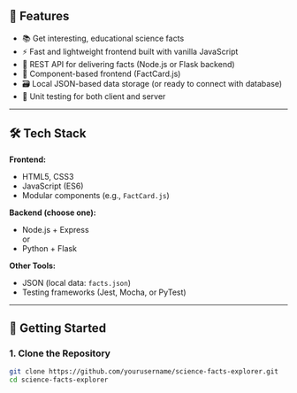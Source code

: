 ## 🌟 Features

- 📚 Get interesting, educational science facts
- ⚡ Fast and lightweight frontend built with vanilla JavaScript
- 📡 REST API for delivering facts (Node.js or Flask backend)
- 🧩 Component-based frontend (FactCard.js)
- 🗃️ Local JSON-based data storage (or ready to connect with database)
- 🧪 Unit testing for both client and server

---

## 🛠️ Tech Stack

**Frontend:**
- HTML5, CSS3
- JavaScript (ES6)
- Modular components (e.g., `FactCard.js`)

**Backend (choose one):**
- Node.js + Express  
  or  
- Python + Flask

**Other Tools:**
- JSON (local data: `facts.json`)
- Testing frameworks (Jest, Mocha, or PyTest)

---

## 🚀 Getting Started

### 1. Clone the Repository

```bash
git clone https://github.com/yourusername/science-facts-explorer.git
cd science-facts-explorer
